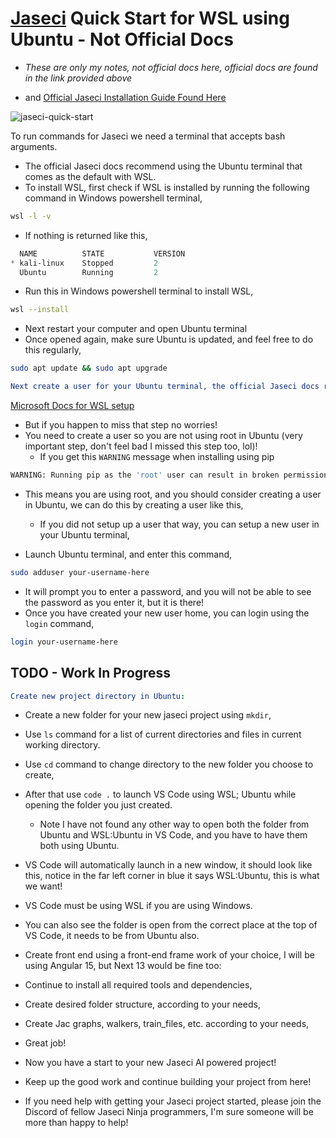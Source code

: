 # [Jaseci](https://www.jaseci.org/) Quick Start for WSL using Ubuntu - Not Official Docs

- *These are only my notes, not official docs here, official docs are found in the link provided above*

- and [Official Jaseci Installation Guide Found Here](https://docs.jaseci.org/docs/docs/getting_started/installation)

<p align="left"> 
<img src="https://komarev.com/ghpvc/?username=jaseci-quick-start&label=Profile%20views&color=f79952&style=flat" alt="jaseci-quick-start" /> 
</p>

To run commands for Jaseci we need a terminal that accepts bash arguments. 
- The official Jaseci docs recommend using the Ubuntu terminal that comes as the default with WSL.
- To install WSL, first check if WSL is installed by running the following command in Windows powershell terminal,

```bash
wsl -l -v
```

- If nothing is returned like this,

```powershell
  NAME          STATE           VERSION
* kali-linux    Stopped         2
  Ubuntu        Running         2
```

- Run this in Windows powershell terminal to install WSL,

```bash
wsl --install
```

- Next restart your computer and open Ubuntu terminal
- Once opened again, make sure Ubuntu is updated, and feel free to do this regularly,

```bash
sudo apt update && sudo apt upgrade
```

```yml
Next create a user for your Ubuntu terminal, the official Jaseci docs reference these docs: 
```

[Microsoft Docs for WSL setup](https://learn.microsoft.com/en-us/windows/wsl/setup/environment#set-up-your-linux-username-and-password)

- But if you happen to miss that step no worries! 
- You need to create a user so you are not using root in Ubuntu (very important step, don't feel bad I missed this step too, lol)!
  - If you get this `WARNING` message when installing using pip 

```bash
WARNING: Running pip as the 'root' user can result in broken permissions and conflicting behaviour with the system package manager. It is recommended to use a virtual environment instead: https://pip.pypa.io/warnings/venv
```

- This means you are using root, and you should consider creating a user in Ubuntu, we can do this by creating a user like this,

  - If you did not setup up a user that way, you can setup a new user in your Ubuntu terminal,

- Launch Ubuntu terminal, and enter this command,

```bash
sudo adduser your-username-here
```

- It will prompt you to enter a password, and you will not be able to see the password as you enter it, but it is there!
- Once you have created your new user home, you can login using the `login` command,

```bash
login your-username-here
```

## TODO - Work In Progress

```yml
Create new project directory in Ubuntu:
```

- Create a new folder for your new jaseci project using `mkdir`,
- Use `ls` command for a list of current directories and files in current working directory.

- Use `cd` command to change directory to the new folder you choose to create,
- After that use `code .` to launch VS Code using WSL; Ubuntu while opening the folder you just created.
  - Note I have not found any other way to open both the folder from Ubuntu and WSL:Ubuntu in VS Code, and you have to have them both using Ubuntu. 

- VS Code will automatically launch in a new window, it should look like this, notice in the far left corner in blue it says WSL:Ubuntu, this is what we want!

- VS Code must be using WSL if you are using Windows. 
- You can also see the folder is open from the correct place at the top of VS Code, it needs to be from Ubuntu also.

- Create front end using a front-end frame work of your choice, I will be using Angular 15, but Next 13 would be fine too:

- Continue to install all required tools and dependencies,

- Create desired folder structure, according to your needs,

- Create Jac graphs, walkers, train_files, etc. according to your needs,

- Great job! 

- Now you have a start to your new Jaseci AI powered project!

- Keep up the good work and continue building your project from here!

- If you need help with getting your Jaseci project started, please join the Discord of fellow Jaseci Ninja programmers, I'm sure someone will be more than happy to help!








